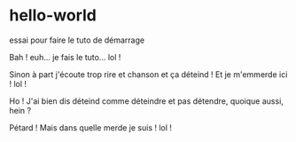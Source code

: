hello-world
===========

essai pour faire le tuto de démarrage

Bah ! euh... je fais le tuto... lol !

Sinon à part j'écoute trop rire et chanson et ça déteind !  Et je m'emmerde ici ! lol !

Ho ! J'ai bien dis déteind comme déteindre et pas détendre, quoique aussi, hein ? 

Pétard ! Mais dans quelle merde je suis !  lol !
